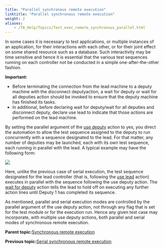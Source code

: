 ```yaml
--- 
title: "Parallel synchronous remote execution"
linktitle: "Parallel synchronous remote execution"
weight: 2
aliases: 
    - /TA_Help/Topics/Test_exec_remote_synchronous_parallel.html
---
```


In some cases it is necessary to test applications, or multiple instances of an application, for their interactions with each other, or for their joint effect on some shared resource such as a database. Such interactivity may be time sensitive and hence it is essential that the various test sequences running on each controller not be conducted in a simple one-after-the-other fashion.

**Important:**

-   Before terminating the connection from the lead machine to a deputy machine with the disconnect deputyaction, a wait for deputy or wait for all deputies action should be invoked to ensure that the deputy machine has finished its tasks.
-   In additional, before declaring wait for deputy/wait for all deputies and disconnect deputy, declare use lead to indicate that those actions are performed on the lead machine.

By setting the parallel argument of the [use deputy](/TA_Automation/Topics/bia_use_deputy.html) action to yes, you direct the automation to allow the test sequence assigned to the deputy to run concurrently with a sequence designated to the lead. For that matter, any number of deputies may be launched, each with its own test sequence, each running in parallel with the lead. A typical example may have the following form:

![](/images//Images/ug_remote_xqt_sync_parallel_code.png)

Here, unlike the previous case of serial execution, the test sequence designated for the lead controller \(that is, following the [use lead](/TA_Automation/Topics/bia_use_lead.html) action\) executes in parallel with the sequence following the use deputy action. The [wait for deputy](/TA_Automation/Topics/bia_wait_for_deputy.html) action tells the lead to hold off on executing any further action lines until Deputy 1 has completed its sequence.

As mentioned, parallel and serial execution modes are controlled by the parallel argument of the use deputy action, not through any flag that is set for the test module or for the execution run. Hence any given test case may incorporate, with multiple use deputy actions, both parallel and serial modes of synchronous remote execution.

**Parent topic:**[Synchronous remote execution](/TA_Help/Topics/Test_exec_remote_synchronous.html)

**Previous topic:**[Serial synchronous remote execution](/TA_Help/Topics/Test_exec_remote_synchronous_serial.html)

